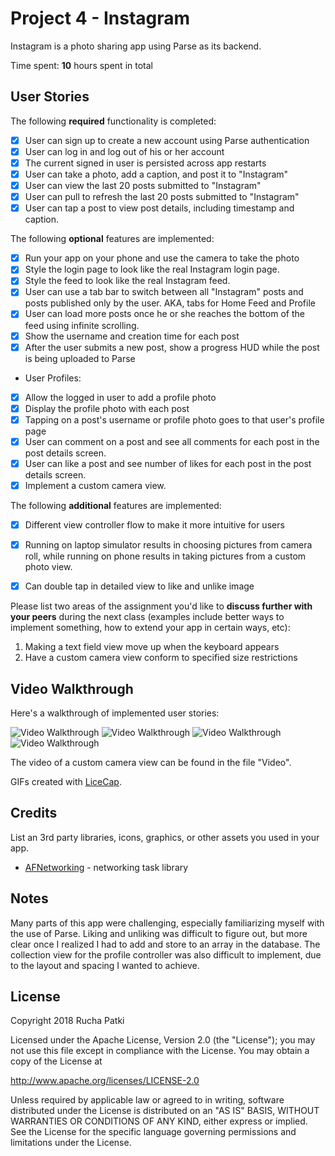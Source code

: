 # Project 4 - Instagram

Instagram is a photo sharing app using Parse as its backend.

Time spent: **10** hours spent in total

## User Stories

The following **required** functionality is completed:

- [x] User can sign up to create a new account using Parse authentication
- [x] User can log in and log out of his or her account
- [x] The current signed in user is persisted across app restarts
- [x] User can take a photo, add a caption, and post it to "Instagram"
- [x] User can view the last 20 posts submitted to "Instagram"
- [x] User can pull to refresh the last 20 posts submitted to "Instagram"
- [x] User can tap a post to view post details, including timestamp and caption.

The following **optional** features are implemented:

- [x] Run your app on your phone and use the camera to take the photo
- [x] Style the login page to look like the real Instagram login page.
- [x] Style the feed to look like the real Instagram feed.
- [x] User can use a tab bar to switch between all "Instagram" posts and posts published only by the user. AKA, tabs for Home Feed and Profile
- [x] User can load more posts once he or she reaches the bottom of the feed using infinite scrolling.
- [x] Show the username and creation time for each post
- [x] After the user submits a new post, show a progress HUD while the post is being uploaded to Parse
- User Profiles:
- [x] Allow the logged in user to add a profile photo
- [x] Display the profile photo with each post
- [x] Tapping on a post's username or profile photo goes to that user's profile page
- [x] User can comment on a post and see all comments for each post in the post details screen.
- [x] User can like a post and see number of likes for each post in the post details screen.
- [x] Implement a custom camera view.

The following **additional** features are implemented:

- [x] Different view controller flow to make it more intuitive for users
- [x] Running on laptop simulator results in choosing pictures from camera roll, while running on phone results in taking pictures from a custom photo view.
- [x] Can double tap in detailed view to like and unlike image


Please list two areas of the assignment you'd like to **discuss further with your peers** during the next class (examples include better ways to implement something, how to extend your app in certain ways, etc):

1. Making a text field view move up when the keyboard appears
2. Have a custom camera view conform to specified size restrictions

## Video Walkthrough

Here's a walkthrough of implemented user stories:

<img src='https://i.imgur.com/uNRavkI.gif' title='Video Walkthrough' width='' alt='Video Walkthrough' />
<img src='https://i.imgur.com/XEFCatd.gif' title='Video Walkthrough 2' width='' alt='Video Walkthrough' />
<img src='https://i.imgur.com/Uibgc2I.gif' title='Video Walkthrough 3' width='' alt='Video Walkthrough' />
<img src='https://i.imgur.com/NqC0sUy.gif' title='Video Walkthrough 3' width='' alt='Video Walkthrough' />

The video of a custom camera view can be found in the file "Video".

GIFs created with [LiceCap](http://www.cockos.com/licecap/).

## Credits

List an 3rd party libraries, icons, graphics, or other assets you used in your app.

- [AFNetworking](https://github.com/AFNetworking/AFNetworking) - networking task library


## Notes

Many parts of this app were challenging, especially familiarizing myself with the use of Parse. Liking and unliking was difficult to figure out, but more clear once I realized I had to add and store to an array in the database. The collection view for the profile controller was also difficult to implement, due to the layout and spacing I wanted to achieve.

## License

Copyright 2018 Rucha Patki

Licensed under the Apache License, Version 2.0 (the "License");
you may not use this file except in compliance with the License.
You may obtain a copy of the License at

http://www.apache.org/licenses/LICENSE-2.0

Unless required by applicable law or agreed to in writing, software
distributed under the License is distributed on an "AS IS" BASIS,
WITHOUT WARRANTIES OR CONDITIONS OF ANY KIND, either express or implied.
See the License for the specific language governing permissions and
limitations under the License.
